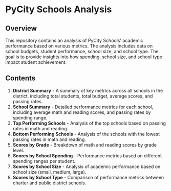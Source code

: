 # PyCity Schools Analysis

## Overview

This repository contains an analysis of PyCity Schools' academic performance based on various metrics. The analysis includes data on school budgets, student performance, school size, and school type. The goal is to provide insights into how spending, school size, and school type impact student achievement.

## Contents

1. **District Summary** - A summary of key metrics across all schools in the district, including total students, total budget, average scores, and passing rates.
2. **School Summary** - Detailed performance metrics for each school, including average math and reading scores, and passing rates by spending range.
3. **Top Performing Schools** - Analysis of the top schools based on passing rates in math and reading.
4. **Bottom Performing Schools** - Analysis of the schools with the lowest passing rates in math and reading.
5. **Scores by Grade** - Breakdown of math and reading scores by grade level.
6. **Scores by School Spending** - Performance metrics based on different spending ranges per student.
7. **Scores by School Size** - Analysis of academic performance based on school size (small, medium, large).
8. **Scores by School Type** - Comparison of performance metrics between charter and public district schools.


